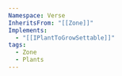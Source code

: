 ```yaml
---
Namespace: Verse
InheritsFrom: "[[Zone]]"
Implements:
  - "[[IPlantToGrowSettable]]"
tags:
  - Zone
  - Plants
---
```


